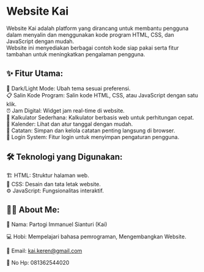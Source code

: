 # Website Kai  

Website Kai adalah platform yang dirancang untuk membantu pengguna dalam menyalin dan menggunakan kode program HTML, CSS, dan JavaScript dengan mudah.  
Website ini menyediakan berbagai contoh kode siap pakai serta fitur tambahan untuk meningkatkan pengalaman pengguna.  

## ✨ Fitur Utama:  
🌙 Dark/Light Mode: Ubah tema sesuai preferensi.  
📋 Salin Kode Program: Salin kode HTML, CSS, atau JavaScript dengan satu klik.  
⏰ Jam Digital: Widget jam real-time di website.  
🧮 Kalkulator Sederhana: Kalkulator berbasis web untuk perhitungan cepat.  
📆 Kalender: Lihat dan atur tanggal dengan mudah.  
📝 Catatan: Simpan dan kelola catatan penting langsung di browser.  
🔐 Login System: Fitur login untuk menyimpan pengaturan pengguna.

## 🛠️ Teknologi yang Digunakan:  
🏗️ HTML: Struktur halaman web.  
🎨 CSS: Desain dan tata letak website.  
⚙️ JavaScript: Fungsionalitas interaktif.

## 👨‍💻 About Me:
👤 Nama: Partogi Immanuel Sianturi (Kai)

💻 Hobi: Mempelajari bahasa pemrograman, Mengembangkan Website.

📧 Email: kai.keren@gmail.com

📱 No Hp: 081362544020
